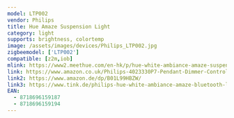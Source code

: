 ```yaml
---
model: LTP002
vendor: Philips
title: Hue Amaze Suspension Light
category: light
supports: brightness, colortemp
image: /assets/images/devices/Philips_LTP002.jpg
zigbeemodel: ['LTP002']
compatible: [z2m,iob]
mlink: https://www2.meethue.com/en-hk/p/hue-white-ambiance-amaze-suspension-light/4023331P7
link: https://www.amazon.co.uk/Philips-4023330P7-Pendant-Dimmer-Controllable/dp/B01L99HC2O
link2: https://www.amazon.de/dp/B01L99HBZW/
link3: https://www.tink.de/philips-hue-white-ambiance-amaze-bluetooth-led-pendelleuchte-mit-dimmschalter
EAN: 
  - 8718696159187
  - 8718696159194
---
```

